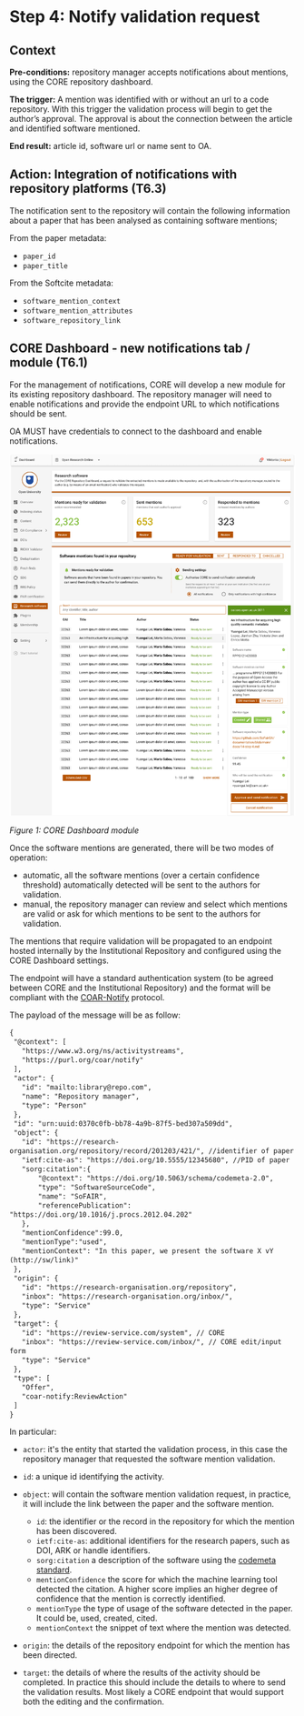 # Step 4: Notify validation request

## Context

**Pre-conditions:** repository manager accepts notifications about mentions,
using the CORE repository dashboard.

**The trigger:** A mention was identified with or without an url to a code
repository. With this trigger the validation process will begin to get the
author’s approval. The approval is about the connection between the article and
identified software mentioned.

**End result:** article id, software url or name sent to OA.

## Action: Integration of notifications with repository platforms (T6.3)

The notification sent to the repository will contain the following information
about a paper that has been analysed as containing software mentions;

From the paper metadata:

* `paper_id`
* `paper_title`

From the Softcite metadata:

* `software_mention_context`
* `software_mention_attributes`
* `software_repository_link`


## CORE Dashboard - new notifications tab / module (T6.1)

For the management of notifications, CORE will develop a new module for its
existing repository dashboard. The repository manager will need to enable
notifications and provide the endpoint URL to which notifications should be
sent.

OA MUST have credentials to connect to the dashboard and enable notifications.

![CORE Dashboard Module](img/CORE-dashboard-module.png)

*Figure 1:  CORE Dashboard module*

Once the software mentions are generated, there will be two modes of operation:
- automatic, all the software mentions (over a certain confidence threshold)
  automatically detected will be sent to the authors for validation.
- manual, the repository manager can review and select which mentions are valid
  or ask for which mentions to be sent to the authors for validation.

The mentions that require validation will be propagated to an endpoint hosted
internally by the Institutional Repository and configured using the CORE
Dashboard settings.

The endpoint will have a standard authentication system (to be agreed between
CORE and the Institutional Repository) and the format will be compliant with
the [COAR-Notify](https://coar-notify.net/) protocol.

The payload of the message will be as follow:

```
{
 "@context": [
   "https://www.w3.org/ns/activitystreams",
   "https://purl.org/coar/notify"
 ],
 "actor": {
   "id": "mailto:library@repo.com",
   "name": "Repository manager",
   "type": "Person"
 },
 "id": "urn:uuid:0370c0fb-bb78-4a9b-87f5-bed307a509dd",
 "object": {
   "id": "https://research-organisation.org/repository/record/201203/421/", //identifier of paper
   "ietf:cite-as": "https://doi.org/10.5555/12345680", //PID of paper
   "sorg:citation":{
       "@context": "https://doi.org/10.5063/schema/codemeta-2.0",
       "type": "SoftwareSourceCode",
       "name": "SoFAIR",
       "referencePublication": "https://doi.org/10.1016/j.procs.2012.04.202"
   },
   "mentionConfidence":99.0,
   "mentionType":"used",
   "mentionContext": "In this paper, we present the software X vY (http://sw/link)"
 },
 "origin": {
   "id": "https://research-organisation.org/repository",
   "inbox": "https://research-organisation.org/inbox/",
   "type": "Service"
 },
 "target": {
   "id": "https://review-service.com/system", // CORE
   "inbox": "https://review-service.com/inbox/", // CORE edit/input form
   "type": "Service"
 },
 "type": [
   "Offer",
   "coar-notify:ReviewAction"
 ]
}
```

In particular:

- `actor`: it's the entity that started the validation process, in this case
      the repository manager that requested the software mention validation.

- `id`: a unique id identifying the activity.

- `object`: will contain the software mention validation request, in practice,
      it will include the link between the paper and the software mention.
    - `id`: the identifier or the record in the repository for which the mention
          has been discovered.
    - `ietf:cite-as`: additional identifiers for the research papers, such as
          DOI, ARK or handle identifiers.
    - `sorg:citation` a description of the software using the [codemeta
          standard](https://codemeta.github.io/).
    - `mentionConfidence` the score for which the machine learning tool
          detected the citation. A higher score implies an higher degree of
          confidence that the mention is correctly identified.
    - `mentionType` the type of usage of the software detected in the paper. It
          could be, used, created, cited.
    - `mentionContext` the snippet of text where the mention was detected.

- `origin`: the details of the repository endpoint for which the mention has
      been directed.

- `target`: the details of where the results of the activity should be
      completed. In practice this should include the details to where to send
      the validation results. Most likely a CORE endpoint that would support
      both the editing and the confirmation.
